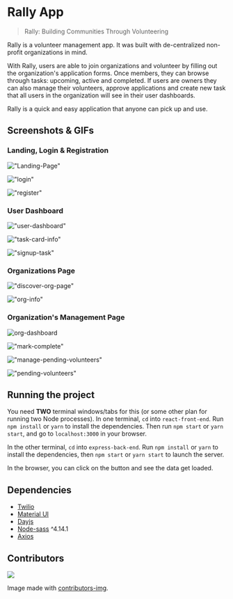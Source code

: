 # Rally App


> Rally: Building Communities Through Volunteering


Rally is a volunteer management app. It was built with de-centralized non-profit organizations in mind.

With Rally, users are able to join organizations and volunteer by filling out the organization's application forms. Once members, they can browse through tasks: upcoming, active and completed.
If users are owners they can also manage their volunteers, approve applications and create new task that all users in the organization will see in their user dashboards. 

Rally is a quick and easy application that anyone can pick up and use.


## Screenshots & GIFs


### Landing, Login & Registration

!["Landing-Page"](https://github.com/Idrking/rally/blob/master/docs/images/landing-min.png?raw=true)


!["login"](https://github.com/Idrking/rally/blob/master/docs/images/login-min.png?raw=true)

!["register"](https://github.com/Idrking/rally/blob/master/docs/images/register-min.png?raw=true)

### User Dashboard

!["user-dashboard"](https://github.com/Idrking/rally/blob/master/docs/images/user-dashboard.gif?raw=true)

!["task-card-info"](https://github.com/Idrking/rally/blob/master/docs/images/task-card.png?raw=true)

!["signup-task"](https://github.com/Idrking/rally/blob/master/docs/images/task-signup.gif?raw=true)

### Organizations Page

!["discover-org-page"](https://github.com/Idrking/rally/blob/master/docs/images/discover-organizations-min.png?raw=true)

!["org-info"](https://github.com/Idrking/rally/blob/master/docs/images/organization-info-min.png?raw=true)

### Organization's Management Page

![org-dashboard](https://github.com/Idrking/rally/blob/master/docs/images/organization-dashboard-min.png?raw=true)

!["mark-complete"](https://github.com/Idrking/rally/blob/master/docs/images/mark-complete.gif?raw=true)

!["manage-pending-volunteers"](https://github.com/Idrking/rally/blob/master/docs/images/manage-pending-volunteers.gif?raw=true)

!["pending-volunteers"](https://github.com/Idrking/rally/blob/master/docs/images/pending-volunteers-min.png?raw=true)

## Running the project

You need **TWO** terminal windows/tabs for this (or some other plan for running two Node processes).
In one terminal, `cd` into `react-front-end`. Run `npm install` or `yarn` to install the dependencies. Then run `npm start` or `yarn start`, and go to `localhost:3000` in your browser.

In the other terminal, `cd` into `express-back-end`. Run `npm install` or `yarn` to install the dependencies, then `npm start` or `yarn start` to launch the server.

In the browser, you can click on the button and see the data get loaded.


## Dependencies
* [Twilio](https://github.com/twilio)
* [Material UI](https://github.com/mui-org)
* [Dayjs](https://github.com/iamkun/dayjs)
* [Node-sass](https://github.com/sass/node-sass) ^4.14.1
* [Axios](https://github.com/axios)


## Contributors

<a href="https://github.com/Idrking/rally/graphs/contributors">
  <img src="https://contrib.rocks/image?repo=Idrking/rally" />
</a>

Image made with [contributors-img](https://contrib.rocks).
